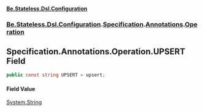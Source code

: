 #### [Be.Stateless.Dsl.Configuration](README.md 'README')
### [Be.Stateless.Dsl.Configuration](Be.Stateless.Dsl.Configuration.md 'Be.Stateless.Dsl.Configuration').[Specification](Specification.md 'Be.Stateless.Dsl.Configuration.Specification').[Annotations](Specification.Annotations.md 'Be.Stateless.Dsl.Configuration.Specification.Annotations').[Operation](Specification.Annotations.Operation.md 'Be.Stateless.Dsl.Configuration.Specification.Annotations.Operation')

## Specification.Annotations.Operation.UPSERT Field

```csharp
public const string UPSERT = upsert;
```

#### Field Value
[System.String](https://docs.microsoft.com/en-us/dotnet/api/System.String 'System.String')